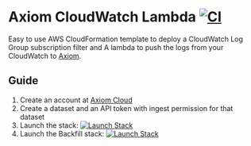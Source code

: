 # Axiom CloudWatch Lambda [![CI](https://github.com/axiomhq/axiom-cloudwatch-lambda/actions/workflows/ci.yaml/badge.svg)](https://github.com/axiomhq/axiom-cloudwatch-lambda/actions/workflows/ci.yaml)

Easy to use AWS CloudFormation template to deploy a CloudWatch Log Group subscription filter and A lambda to push the
logs from your CloudWatch to [Axiom](https://axiom.co).

## Guide

1. Create an account at [Axiom Cloud](https://cloud.axiom.co)
2. Create a dataset and an API token with ingest permission for that dataset
3. Launch the stack: [![Launch Stack](https://s3.amazonaws.com/cloudformation-examples/cloudformation-launch-stack.png)](https://console.aws.amazon.com/cloudformation/home?#/stacks/new?stackName=CloudWatch-Axiom&templateURL=https://axiom-cloudformation-stacks.s3.amazonaws.com/axiom-cloudwatch-lambda-cloudformation-stack.yaml)
4. Launch the Backfill stack: [![Launch Stack](https://s3.amazonaws.com/cloudformation-examples/cloudformation-launch-stack.png)](https://console.aws.amazon.com/cloudformation/home?#/stacks/new?stackName=CloudWatch-Backfiller-Axiom&templateURL=https://axiom-cloudformation-stacks.s3.amazonaws.com/axiom-cloudwatch-backfiller-lambda-cloudformation-stack.yaml)
